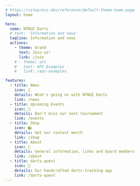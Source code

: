 ```yaml
---
# https://vitepress.dev/reference/default-theme-home-page
layout: home

hero:
  name: NTNUI Darts
  # text: 'Information and news'
  tagline: Information and news
  actions:
    - theme: brand
      text: Join us!
      link: /join
    # - theme: alt
    #   text: API Examples
    #   link: /api-examples

features:
  - title: News
    icon: 📰
    details: What's going on with NTNUI Darts
    link: /news
  - title: Upcoming Events
    icon: 📆
    details: Don't miss our next tournament
    link: /events
  - title: Shop
    icon: 🛍️
    details: Get our coolest merch
    link: /shop
  - title: About
    icon: 🧭
    details: General information, links and board members
    link: /about
  - title: darts.quest
    icon: 📱
    details: Our handcrafted darts-tracking app
    link: /darts-quest
---
```

<background videoId="_MLGLDGypAE" />
